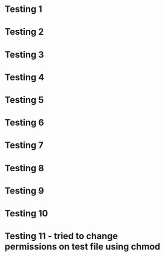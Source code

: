 # Testing 1
# Testing 2
# Testing 3
# Testing 4
# Testing 5
# Testing 6
# Testing 7
# Testing 8
# Testing 9
# Testing 10
# Testing 11 - tried to change permissions on test file using chmod
